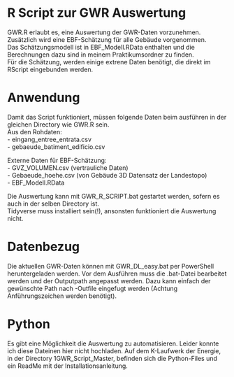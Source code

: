 # R Script zur GWR Auswertung

GWR.R erlaubt es, eine Auswertung der GWR-Daten vorzunehmen. Zusätzlich wird eine EBF-Schätzung für alle Gebäude vorgenommen.<br /> 
Das Schätzungsmodell ist in EBF_Modell.RData enthalten und die Berechnungen dazu sind in meinem Praktikumsordner zu finden.<br /> 
Für die Schätzung, werden einige extrene Daten benötigt, die direkt im RScript eingebunden werden.<br />  

# Anwendung
Damit das Script funktioniert, müssen folgende Daten beim ausführen in der gleichen Directory wie GWR.R sein.<br /> 
Aus den Rohdaten:<br /> 
        - eingang_entree_entrata.csv<br /> 
        - gebaeude_batiment_edificio.csv<br /> 

Externe Daten für EBF-Schätzung:<br /> 
        - GVZ_VOLUMEN.csv (vertrauliche Daten)<br /> 
        - Gebaeude_hoehe.csv (von Gebäude 3D Datensatz der Landestopo)<br /> 
        - EBF_Modell.RData<br /> 

Die Auswertung kann mit GWR_R_SCRIPT.bat gestartet werden, sofern es auch in der selben Directory ist.<br /> 
Tidyverse muss installiert sein(!), ansonsten funktioniert die Auswertung nicht.<br /> 

# Datenbezug
Die aktuellen GWR-Daten können mit GWR_DL_easy.bat per PowerShell heruntergeladen werden. Vor dem Ausführen muss die .bat-Datei bearbeitet werden und der Outputpath angepasst werden.
Dazu kann einfach der gewünschte Path nach -Outfile eingefugt werden (Achtung Anführungszeichen werden benötigt).

# Python
Es gibt eine Möglichkeit die Auswertung zu automatisieren. Leider konnte ich diese Dateinen hier nicht hochladen. Auf dem K-Laufwerk der Energie, in der Directory 1GWR_Script_Master, befinden sich die Python-Files und ein ReadMe mit der Installationsanleitung.
